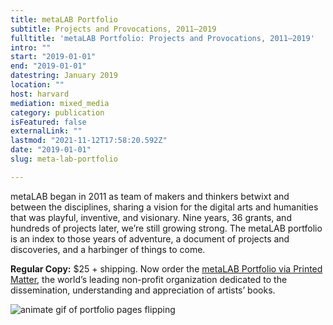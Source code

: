 ```yaml
---
title: metaLAB Portfolio
subtitle: Projects and Provocations, 2011–2019
fulltitle: 'metaLAB Portfolio: Projects and Provocations, 2011–2019'
intro: ""
start: "2019-01-01"
end: "2019-01-01"
datestring: January 2019
location: ""
host: harvard
mediation: mixed_media
category: publication
isFeatured: false
externalLink: ""
lastmod: "2021-11-12T17:58:20.592Z"
date: "2019-01-01"
slug: meta-lab-portfolio

---
```

metaLAB began in 2011 as team of makers and thinkers betwixt and between the disciplines, sharing a vision for the digital arts and humanities that was playful, inventive, and visionary. Nine years, 36 grants, and hundreds of projects later, we’re still growing strong. The metaLAB portfolio is an index to those years of adventure, a document of projects and discoveries, and a harbinger of things to come. 

**Regular Copy:** $25 + shipping. Now order the [metaLAB Portfolio via Printed Matter](https://www.printedmatter.org/catalog/57245), the world’s leading non-profit organization dedicated to the dissemination, understanding and appreciation of artists’ books.

<img src="../../../assets/projects/mLportfolio/Flipping-Book.gif" alt="animate gif of portfolio pages flipping">
